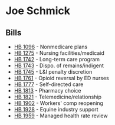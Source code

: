 # Joe Schmick
## Bills
* [HB 1096](bill/2021-22/hb/1096/) - Nonmedicare plans
* [HB 1275](bill/2021-22/hb/1275/) - Nursing facilities/medicaid
* [HB 1742](bill/2021-22/hb/1742/) - Long-term care program
* [HB 1743](bill/2021-22/hb/1743/) - Dispo. of remains/indigent
* [HB 1745](bill/2021-22/hb/1745/) - L&I penalty discretion
* [HB 1761](bill/2021-22/hb/1761/) - Opioid reversal by ED nurses
* [HB 1777](bill/2021-22/hb/1777/) - Self-directed care
* [HB 1813](bill/2021-22/hb/1813/) - Pharmacy choice
* [HB 1821](bill/2021-22/hb/1821/) - Telemedicine/relationship
* [HB 1902](bill/2021-22/hb/1902/) - Workers' comp reopening
* [HB 1928](bill/2021-22/hb/1928/) - Equine industry support
* [HB 1959](bill/2021-22/hb/1959/) - Managed health rate review
